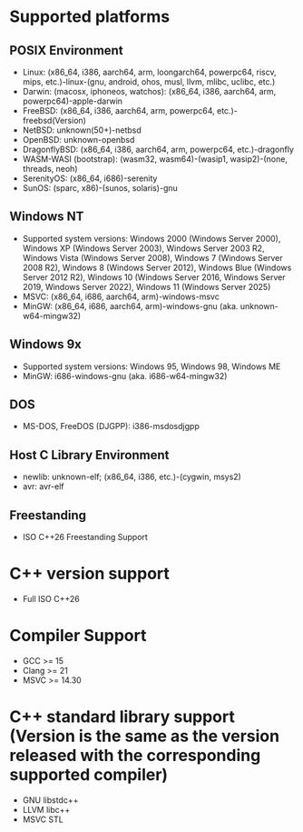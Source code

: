 # Supported platforms

## POSIX Environment
* Linux: (x86\_64, i386, aarch64, arm, loongarch64, powerpc64, riscv, mips, etc.)-linux-(gnu, android, ohos, musl, llvm, mlibc, uclibc, etc.)
* Darwin: (macosx, iphoneos, watchos): (x86\_64, i386, aarch64, arm, powerpc64)-apple-darwin
* FreeBSD: (x86\_64, i386, aarch64, arm, powerpc64, etc.)-freebsd(Version)
* NetBSD: unknown(50+)-netbsd
* OpenBSD: unknown-openbsd
* DragonflyBSD: (x86\_64, i386, aarch64, arm, powerpc64, etc.)-dragonfly
* WASM-WASI (bootstrap): (wasm32, wasm64)-(wasip1, wasip2)-(none, threads, neoh)
* SerenityOS: (x86\_64, i686)-serenity
* SunOS: (sparc, x86)-(sunos, solaris)-gnu

## Windows NT
* Supported system versions: Windows 2000 (Windows Server 2000), Windows XP (Windows Server 2003), Windows Server 2003 R2, Windows Vista (Windows Server 2008), Windows 7 (Windows Server 2008 R2), Windows 8 (Windows Server 2012), Windows Blue (Windows Server 2012 R2), Windows 10 (Windows Server 2016, Windows Server 2019, Windows Server 2022), Windows 11 (Windows Server 2025)
* MSVC: (x86\_64, i686, aarch64, arm)-windows-msvc
* MinGW: (x86\_64, i686, aarch64, arm)-windows-gnu (aka. unknown-w64-mingw32)

## Windows 9x
* Supported system versions: Windows 95, Windows 98, Windows ME
* MinGW: i686-windows-gnu (aka. i686-w64-mingw32)

## DOS
* MS-DOS, FreeDOS (DJGPP): i386-msdosdjgpp

## Host C Library Environment
* newlib: unknown-elf; (x86\_64, i386, etc.)-(cygwin, msys2)
* avr: avr-elf

## Freestanding
* ISO C++26 Freestanding Support

# C++ version support
- Full ISO C++26

# Compiler Support
- GCC >= 15
- Clang >= 21
- MSVC >= 14.30

# C++ standard library support (Version is the same as the version released with the corresponding supported compiler)
- GNU libstdc++
- LLVM libc++
- MSVC STL
